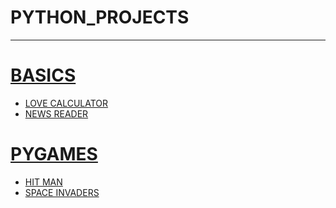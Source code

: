 # PYTHON_PROJECTS

----

  # [BASICS](https://github.com/aditya-2703/PYTHON_PROJECTS)
  * [LOVE CALCULATOR](https://github.com/aditya-2703/PYTHON_PROJECTS/tree/main/LOVE_CALCULATOR)
  * [NEWS READER](https://github.com/aditya-2703/PYTHON_PROJECTS/tree/main/NEW_READER_API)
  
  # [PYGAMES](https://github.com/aditya-2703/PYTHON_PROJECTS)
  * [HIT MAN](https://github.com/aditya-2703/PYTHON_PROJECTS/tree/main/HIT_MAN)
  * [SPACE INVADERS](https://github.com/aditya-2703/PYTHON_PROJECTS/tree/main/SPACE_INVADERS_GAME)
